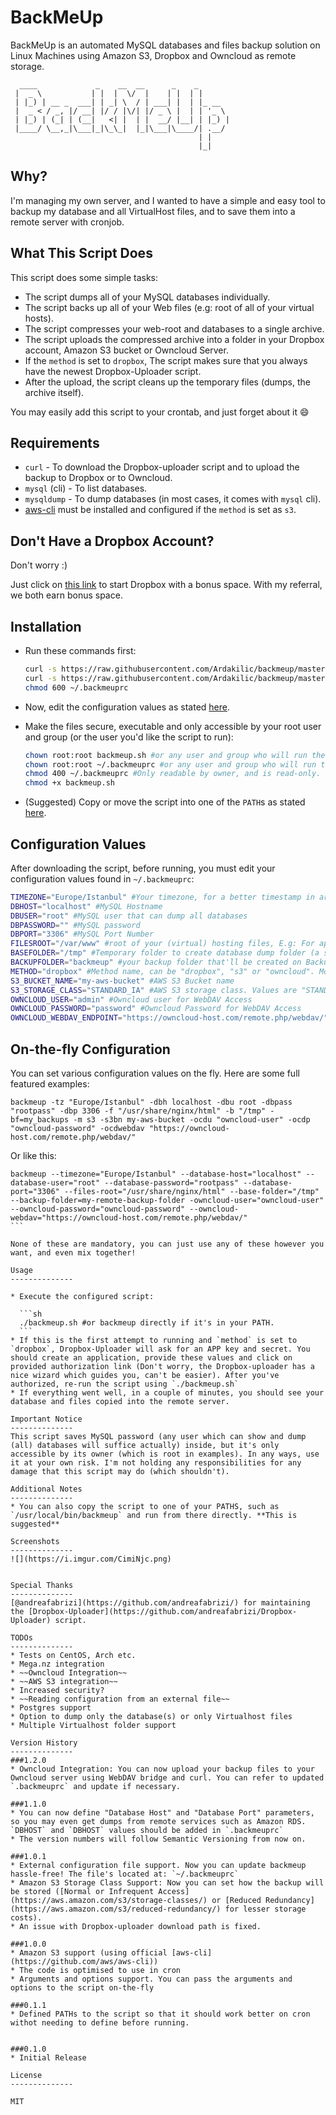 BackMeUp
=========

BackMeUp is an automated MySQL databases and files backup solution on Linux Machines using Amazon S3, Dropbox and Owncloud as remote storage.


```
  ____             _    __  __      _    _       
 |  _ \           | |  |  \/  |    | |  | |      
 | |_) | __ _  ___| | _| \  / | ___| |  | |_ __  
 |  _ < / _, |/ __| |/ / |\/| |/ _ \ |  | | '_ \ 
 | |_) | (_| | (__|   <| |  | |  __/ |__| | |_) |
 |____/ \__,_|\___|_|\_\_|  |_|\___|\____/| .__/ 
                                          | |    
                                          |_|    
```

Why?
--------------
I'm managing my own server, and I wanted to have a simple and easy tool to backup my database and all VirtualHost files, and to save them into a remote server with cronjob.

What This Script Does
--------------
This script does some simple tasks:
* The script dumps all of your MySQL databases individually.
* The script backs up all of your Web files (e.g: root of all of your virtual hosts).
* The script compresses your web-root and databases to a single archive.
* The script uploads the compressed archive into a folder in your Dropbox account, Amazon S3 bucket or Owncloud Server.
* If the `method` is set to `dropbox`, The script makes sure that you always have the newest Dropbox-Uploader script.
* After the upload, the script cleans up the temporary files (dumps, the archive itself).

You may easily add this script to your crontab, and just forget about it :smile:


Requirements
--------------
* `curl` - To download the Dropbox-uploader script and to upload the backup to Dropbox or to Owncloud.
* `mysql` (cli) - To list databases.
* `mysqldump` - To dump databases (in most cases, it comes with `mysql` cli).
* [aws-cli](https://github.com/aws/aws-cli) must be installed and configured if the `method` is set as `s3`.


Don't Have a Dropbox Account?
--------------
Don't worry :)

Just click on [this link](https://db.tt/A4QRGuD) to start Dropbox with a bonus space. With my referral, we both earn bonus space.


Installation
--------------

* Run these commands first:

  ```sh
  curl -s https://raw.githubusercontent.com/Ardakilic/backmeup/master/backmeup.sh -o backmeup.sh
  curl -s https://raw.githubusercontent.com/Ardakilic/backmeup/master/.backmeuprc -o ~/.backmeuprc
  chmod 600 ~/.backmeuprc
  ```
* Now, edit the configuration values as stated [here](#configuration-values).
* Make the files secure, executable and only accessible by your root user and group (or the user you'd like the script to run):

  ```sh
  chown root:root backmeup.sh #or any user and group who will run the script or with cron
  chown root:root ~/.backmeuprc #or any user and group who will run the script manually or with cron
  chmod 400 ~/.backmeuprc #Only readable by owner, and is read-only. To make it writable, change to 600 on demand
  chmod +x backmeup.sh
  ```
* (Suggested) Copy or move the script into one of the `PATH`s as stated [here](#additional-notes).


Configuration Values
--------------
After downloading the script, before running, you must edit your configuration values found in `~/.backmeuprc`:

```sh
TIMEZONE="Europe/Istanbul" #Your timezone, for a better timestamp in archived filenames
DBHOST="localhost" #MySQL Hostname
DBUSER="root" #MySQL user that can dump all databases
DBPASSWORD="" #MySQL password
DBPORT="3306" #MySQL Port Number
FILESROOT="/var/www" #root of your (virtual) hosting files, E.g: For apache, it is /var/www, for nginx, it's /usr/share/nginx/html "WITHOUT THE END TRAILING SLASH"
BASEFOLDER="/tmp" #Temporary folder to create database dump folder (a subfolder will be created to this folder upon dumping)
BACKUPFOLDER="backmeup" #your backup folder that'll be created on Backup provider
METHOD="dropbox" #Method name, can be "dropbox", "s3" or "owncloud". More providers soon
S3_BUCKET_NAME="my-aws-bucket" #AWS S3 Bucket name
S3_STORAGE_CLASS="STANDARD_IA" #AWS S3 storage class. Values are "STANDARD", "REDUCED_REDUNDANCY", "STANDARD_IA". http://docs.aws.amazon.com/cli/latest/reference/s3/cp.html
OWNCLOUD_USER="admin" #Owncloud user for WebDAV Access
OWNCLOUD_PASSWORD="password" #Owncloud Password for WebDAV Access
OWNCLOUD_WEBDAV_ENDPOINT="https://owncloud-host.com/remote.php/webdav/" #Owncloud WebDAV Host, you can get this endpoint from the low end "cog" Settings icon from your OwnCloud WebUI, This has to have the end / character
```

On-the-fly Configuration
--------------
You can set various configuration values on the fly. Here are some full featured examples:

```
backmeup -tz "Europe/Istanbul" -dbh localhost -dbu root -dbpass "rootpass" -dbp 3306 -f "/usr/share/nginx/html" -b "/tmp" -bf=my_backups -m s3 -s3bn my-aws-bucket -ocdu "owncloud-user" -ocdp "owncloud-password" -ocdwebdav "https://owncloud-host.com/remote.php/webdav/"
```

Or like this:

````
backmeup --timezone="Europe/Istanbul" --database-host="localhost" --database-user="root" --database-password="rootpass" --database-port="3306" --files-root="/usr/share/nginx/html" --base-folder="/tmp" --backup-folder=my-remote-backup-folder -owncloud-user="owncloud-user" --owncloud-password="owncloud-password" --owncloud-webdav="https://owncloud-host.com/remote.php/webdav/"
```

None of these are mandatory, you can just use any of these however you want, and even mix together!

Usage
--------------

* Execute the configured script:

  ```sh
  ./backmeup.sh #or backmeup directly if it's in your PATH.
  ```
* If this is the first attempt to running and `method` is set to `dropbox`, Dropbox-Uploader will ask for an APP key and secret. You should create an application, provide these values and click on provided authorization link (Don't worry, the Dropbox-uploader has a nice wizard which guides you, can't be easier). After you've authorized, re-run the script using `./backmeup.sh`
* If everything went well, in a couple of minutes, you should see your database and files copied into the remote server.

Important Notice
--------------
This script saves MySQL password (any user which can show and dump (all) databases will suffice actually) inside, but it's only accessible by its owner (which is root in examples). In any ways, use it at your own risk. I'm not holding any responsibilities for any damage that this script may do (which shouldn't).

Additional Notes
--------------
* You can also copy the script to one of your PATHS, such as `/usr/local/bin/backmeup` and run from there directly. **This is suggested**

Screenshots
--------------
![](https://i.imgur.com/CimiNjc.png)


Special Thanks
--------------
[@andreafabrizi](https://github.com/andreafabrizi/) for maintaining the [Dropbox-Uploader](https://github.com/andreafabrizi/Dropbox-Uploader) script.

TODOs
--------------
* Tests on CentOS, Arch etc.
* Mega.nz integration
* ~~Owncloud Integration~~
* ~~AWS S3 integration~~
* Increased security?
* ~~Reading configuration from an external file~~
* Postgres support
* Option to dump only the database(s) or only Virtualhost files
* Multiple Virtualhost folder support

Version History
--------------
###1.2.0
* Owncloud Integration: You can now upload your backup files to your Owncloud server using WebDAV bridge and curl. You can refer to updated `.backmeuprc` and update if necessary.

###1.1.0
* You can now define "Database Host" and "Database Port" parameters, so you may even get dumps from remote services such as Amazon RDS. `DBHOST` and `DBHOST` values should be added in `.backmeuprc`
* The version numbers will follow Semantic Versioning from now on.

###1.0.1
* External configuration file support. Now you can update backmeup hassle-free! The file's located at: `~/.backmeuprc`
* Amazon S3 Storage Class Support: Now you can set how the backup will be stored ([Normal or Infrequent Access](https://aws.amazon.com/s3/storage-classes/) or [Reduced Redundancy](https://aws.amazon.com/s3/reduced-redundancy/) for lesser storage costs).
* An issue with Dropbox-uploader download path is fixed.

###1.0.0
* Amazon S3 support (using official [aws-cli](https://github.com/aws/aws-cli))
* The code is optimised to use in cron
* Arguments and options support. You can pass the arguments and options to the script on-the-fly

###0.1.1
* Defined PATHs to the script so that it should work better on cron withot needing to define before running.


###0.1.0
* Initial Release

License
--------------

MIT
